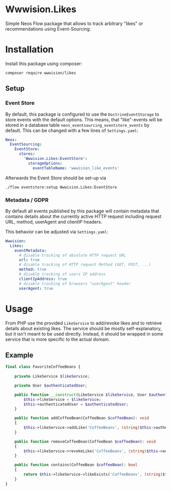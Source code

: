 # Wwwision.Likes

Simple Neos Flow package that allows to track arbitrary "likes" or recommendations using Event-Sourcing.

# Installation

Install this package using composer:

```
composer require wwwision/likes
```

## Setup

### Event Store

By default, this package is configured to use the `DoctrineEventStorage` to store events with the default options.
This means, that "like"-events will be stored in a database table `neos_eventsourcing_eventstore_events` by default.
This can be changed with a few lines of `Settings.yaml`:

```yaml
Neos:
  EventSourcing:
    EventStore:
      stores:
        'Wwwision.Likes:EventStore':
          storageOptions:
            eventTableName: 'wwwision_like_events'
```

Afterwards the Event Store should be set-up via
```
./flow eventstore:setup Wwwision.Likes:EventStore
```

### Metadata / GDPR

By default all events published by this package will contain metadata that contains details about the currently
active HTTP request including request URL, method, userAgent and clientIP headers.

This behavior can be adjusted via `Settings.yaml`:
```yaml
Wwwision:
  Likes:
    eventMetadata:
      # disable tracking of absolute HTTP request URL
      url: true
      # disable tracking of HTTP request Method (GET, POST, ...)
      method: true
      # disable tracking of users IP address
      clientIpAddress: true
      # disable tracking of browsers "userAgent" header
      userAgent: true
```

# Usage

From PHP use the provided `LikeService` to add/revoke likes and to retrieve details about existing likes.
The service should be mostly self-explanatory, but it isn't meant to be used directly. Instead, it should be wrapped
in some service that is more specific to the actual domain.

## Example

```php
final class FavoriteCoffeeBeans {
  
    private LikeService $likeService;

    private User $authenticatedUser;

    public function __construct(LikeService $likeService, User $authenticatedUser) {
        $this->likeService = $likeService;
        $this->authenticatedUser = $authenticatedUser;
    }

    public function addCoffeeBean(CoffeeBean $coffeeBean): void
    {
        $this->likeService->addLike('CoffeeBeans', (string)$this->authenticatedUser->getId(), (string)$coffeeBean->getId());
    }

    public function removeCoffeeBean(CoffeeBean $coffeeBean): void
    {
        $this->likeService->revokeLike('CoffeeBeans', (string)$this->authenticatedUser->getId(), (string)$coffeeBean->getId());
    }

    public function contains(CoffeeBean $coffeeBean): bool
    {
        return $this->likeService->likeExists('CoffeeBeans', (string)$this->authenticatedUser->getId(), (string)$coffeeBean->getId());
    }
}
```
